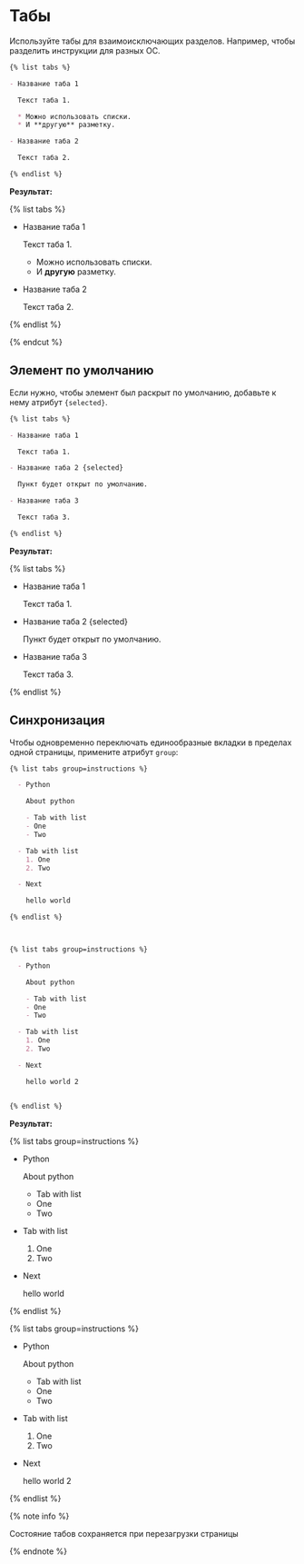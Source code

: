 # Табы

Используйте табы для взаимоисключающих разделов. Например, чтобы разделить инструкции для разных ОС.

```markdown
{% list tabs %}

- Название таба 1

  Текст таба 1.

  * Можно использовать списки.
  * И **другую** разметку.

- Название таба 2

  Текст таба 2.

{% endlist %}
```

**Результат:**

{% list tabs %}

- Название таба 1

  Текст таба 1.

  * Можно использовать списки.
  * И **другую** разметку.

- Название таба 2

  Текст таба 2.

{% endlist %}

{% endcut %}

## Элемент по умолчанию

Если нужно, чтобы элемент был раскрыт по умолчанию, добавьте к нему атрибут `{selected}`.

```markdown
{% list tabs %}

- Название таба 1

  Текст таба 1.

- Название таба 2 {selected}

  Пункт будет открыт по умолчанию.

- Название таба 3

  Текст таба 3.

{% endlist %}
```

**Результат:**

{% list tabs %}

- Название таба 1

  Текст таба 1.

- Название таба 2 {selected}

  Пункт будет открыт по умолчанию.

- Название таба 3

  Текст таба 3.

{% endlist %}


## Синхронизация

Чтобы одновременно переключать единообразные вкладки в пределах одной страницы, примените атрибут `group`:

```markdown
{% list tabs group=instructions %}

  - Python

    About python

    - Tab with list
    - One
    - Two

  - Tab with list
    1. One
    2. Two

  - Next

    hello world

{% endlist %}



{% list tabs group=instructions %}

  - Python

    About python

    - Tab with list
    - One
    - Two

  - Tab with list
    1. One
    2. Two

  - Next

    hello world 2


{% endlist %}
```

**Результат:**

{% list tabs group=instructions %}

  - Python

    About python

    - Tab with list
    - One
    - Two


  - Tab with list

    1. One
    2. Two


  - Next

    hello world

{% endlist %}



{% list tabs group=instructions %}

  - Python

    About python

    - Tab with list
    - One
    - Two


  - Tab with list

    1. One
    2. Two

  - Next

    hello world 2

{% endlist %}

{% note info %}

  Состояние табов сохраняется при перезагрузки страницы

{% endnote %}
